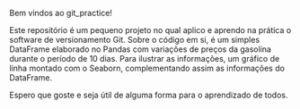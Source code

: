 Bem vindos ao git_practice!

Este repositório é um pequeno projeto no qual aplico e aprendo na prática o software de versionamento Git. Sobre o código em si, é um simples DataFrame elaborado no Pandas com variações de preços da gasolina durante o período de 10 dias. Para ilustrar as informações, um gráfico de linha montado com o Seaborn, complementando assim as informações do DataFrame.

Espero que goste e seja útil de alguma forma para o aprendizado de todos.
